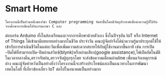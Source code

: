 # Smart Home
	โครงงานนี้เป็นส่วนหนึ่งของวิชา Computer programming จัดทำขึ้นโดยมีวัตถุประสงค์เพื่อนำความรู้ที่ได้รับจากศึกษาการเขียนโปรแกรมภาษา C และ
ต่อบอร์ด Arduino ทั้งในห้องเรียนและจากการศึกษาด้วยตัวเอง ซึ่งในปัจจุบัน IoT หรือ Internet of Things ได้เข้ามามีบทบาทอย่างมากในชีวิต
ประจำวัน คณะผู้จัดทำจึงได้นำความรู้มาประยุกต์ใช้ให้เข้ากับการดำเนินชีวิตในแต่ละวันเพื่อเพิ่มความสะดวกสบายให้กับผู้ใช้งานมากขึ้นอาทิ เช่น การเปิด
-ปิดไฟที่สามารถเปิด-ปิดผ่านสวิตซ์(blynk)หรือผ่านเสียง(google assistance),ไฟเปิดอัตโนมัติในเวลากลางคืน,ตรวจจับฝน,ตรวจจับผู้บุกรุกโดย
จะส่งข้อความเตือนผ่านline เพื่อนแจ้งเหตุการณ์ต่าง คณะผู้จัดทำหวังเป็นอย่างยิ่งว่าโครงงานนี้จะสร้างประโยชน์และเป็นแนวทางในการพัฒนาเทคโนโลยี
ที่เกี่ยวข้องเกี่ยว IoT ต่อไปในอนาคตเป็นอย่างมาก

